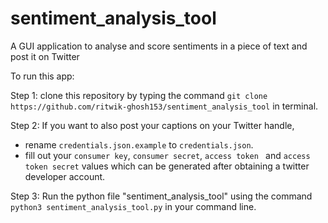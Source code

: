 # sentiment_analysis_tool
A GUI application to analyse and score sentiments in a piece of text and post it on Twitter

To run this app:

Step 1: clone this repository by typing the command `git clone https://github.com/ritwik-ghosh153/sentiment_analysis_tool` in terminal.

Step 2: If you want to also post your captions on your Twitter handle,
  - rename `credentials.json.example` to `credentials.json`.
  - fill out your `consumer key`, `consumer secret`, `access token ` and `access token secret` values which can be generated after obtaining a twitter developer account.

Step 3: Run the python file "sentiment_analysis_tool" using the command `python3 sentiment_analysis_tool.py` in your command line.
